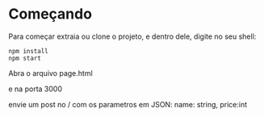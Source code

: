 # Começando

Para começar extraia ou clone o projeto, e dentro dele,
digite no seu shell:
```shell
npm install
npm start
```
Abra o arquivo page.html

e na porta 3000

envie um post no /
com os parametros em JSON:
name: string,
price:int


